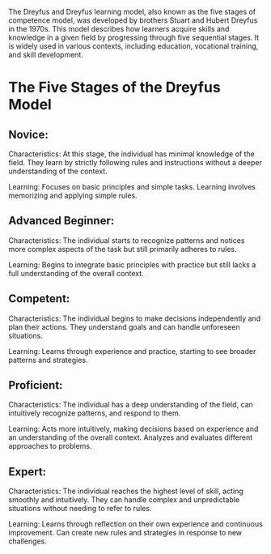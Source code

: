 The Dreyfus and Dreyfus learning model, also known as the five stages of competence model, was developed by brothers Stuart and Hubert Dreyfus in the 1970s. This model describes how learners acquire skills and knowledge in a given field by progressing through five sequential stages. It is widely used in various contexts, including education, vocational training, and skill development.

# The Five Stages of the Dreyfus Model

## Novice:

Characteristics: At this stage, the individual has minimal knowledge of the field. They learn by strictly following rules and instructions without a deeper understanding of the context.

Learning: Focuses on basic principles and simple tasks. Learning involves memorizing and applying simple rules.

## Advanced Beginner:

Characteristics: The individual starts to recognize patterns and notices more complex aspects of the task but still primarily adheres to rules.

Learning: Begins to integrate basic principles with practice but still lacks a full understanding of the overall context.

## Competent:

Characteristics: The individual begins to make decisions independently and plan their actions. They understand goals and can handle unforeseen situations.

Learning: Learns through experience and practice, starting to see broader patterns and strategies.

## Proficient:

Characteristics: The individual has a deep understanding of the field, can intuitively recognize patterns, and respond to them.

Learning: Acts more intuitively, making decisions based on experience and an understanding of the overall context. Analyzes and evaluates different approaches to problems.

## Expert:

Characteristics: The individual reaches the highest level of skill, acting smoothly and intuitively. They can handle complex and unpredictable situations without needing to refer to rules.

Learning: Learns through reflection on their own experience and continuous improvement. Can create new rules and strategies in response to new challenges.
